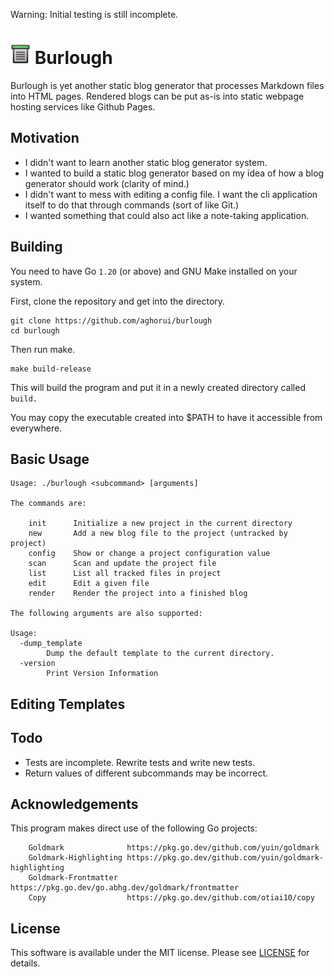 Warning: Initial testing is still incomplete.

<img src="./src/static/default_export_template/assets/template_icon.svg" alt="logo" width="32" height="32" /> Burlough
========

Burlough is yet another static blog generator that processes Markdown files
into HTML pages. Rendered blogs can be put as-is into static webpage hosting
services like Github Pages.

## Motivation

* I didn't want to learn another static blog generator system.
* I wanted to build a static blog generator based on my idea of how a blog
  generator should work (clarity of mind.)
* I didn't want to mess with editing a config file. I want the cli application
  itself to do that through commands (sort of like Git.)
* I wanted something that could also act like a note-taking application.

## Building

You need to have Go `1.20` (or above) and GNU Make installed on your system.

First, clone the repository and get into the directory.

```
git clone https://github.com/aghorui/burlough
cd burlough
```

Then run make.

```
make build-release
```

This will build the program and put it in a newly created directory called
`build.`

You may copy the executable created into $PATH to have it accessible from
everywhere.

## Basic Usage

```
Usage: ./burlough <subcommand> [arguments]

The commands are:

	init      Initialize a new project in the current directory
	new       Add a new blog file to the project (untracked by project)
	config    Show or change a project configuration value
	scan      Scan and update the project file
	list      List all tracked files in project
	edit      Edit a given file
	render    Render the project into a finished blog

The following arguments are also supported:

Usage:
  -dump_template
    	Dump the default template to the current directory.
  -version
    	Print Version Information
```

## Editing Templates


## Todo

* Tests are incomplete. Rewrite tests and write new tests.
* Return values of different subcommands may be incorrect.

## Acknowledgements

This program makes direct use of the following Go projects:

```
	Goldmark              https://pkg.go.dev/github.com/yuin/goldmark
	Goldmark-Highlighting https://pkg.go.dev/github.com/yuin/goldmark-highlighting
	Goldmark-Frontmatter  https://pkg.go.dev/go.abhg.dev/goldmark/frontmatter
	Copy                  https://pkg.go.dev/github.com/otiai10/copy
```

## License

This software is available under the MIT license. Please see
[LICENSE](./LICENSE) for details.